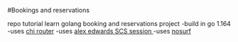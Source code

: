 #Bookings and reservations

repo tutorial learn golang booking and reservations project
-build in go 1.164
-uses [chi router](github.com/go-chi/chi/v5)
-uses [alex edwards SCS session ](github.com/alexedwards/scs/v2)
-uses [nosurf](github.com/justinas/nosurf)
